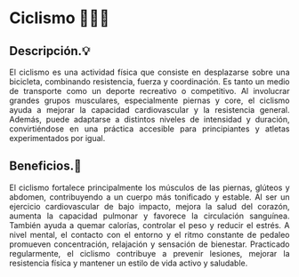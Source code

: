 # Ciclismo 🚴‍♀️🌞


## Descripción.💡

<p align="justify">El ciclismo es una actividad física que consiste en desplazarse sobre una bicicleta, combinando resistencia, fuerza y coordinación. Es tanto un medio de transporte como un deporte recreativo o competitivo. Al involucrar grandes grupos musculares, especialmente piernas y core, el ciclismo ayuda a mejorar la capacidad cardiovascular y la resistencia general. Además, puede adaptarse a distintos niveles de intensidad y duración, convirtiéndose en una práctica accesible para principiantes y atletas experimentados por igual.</p>


## Beneficios.🌄

<p align="justify">El ciclismo fortalece principalmente los músculos de las piernas, glúteos y abdomen, contribuyendo a un cuerpo más tonificado y estable. Al ser un ejercicio cardiovascular de bajo impacto, mejora la salud del corazón, aumenta la capacidad pulmonar y favorece la circulación sanguínea. También ayuda a quemar calorías, controlar el peso y reducir el estrés. A nivel mental, el contacto con el entorno y el ritmo constante de pedaleo promueven concentración, relajación y sensación de bienestar. Practicado regularmente, el ciclismo contribuye a prevenir lesiones, mejorar la resistencia física y mantener un estilo de vida activo y saludable.</p>